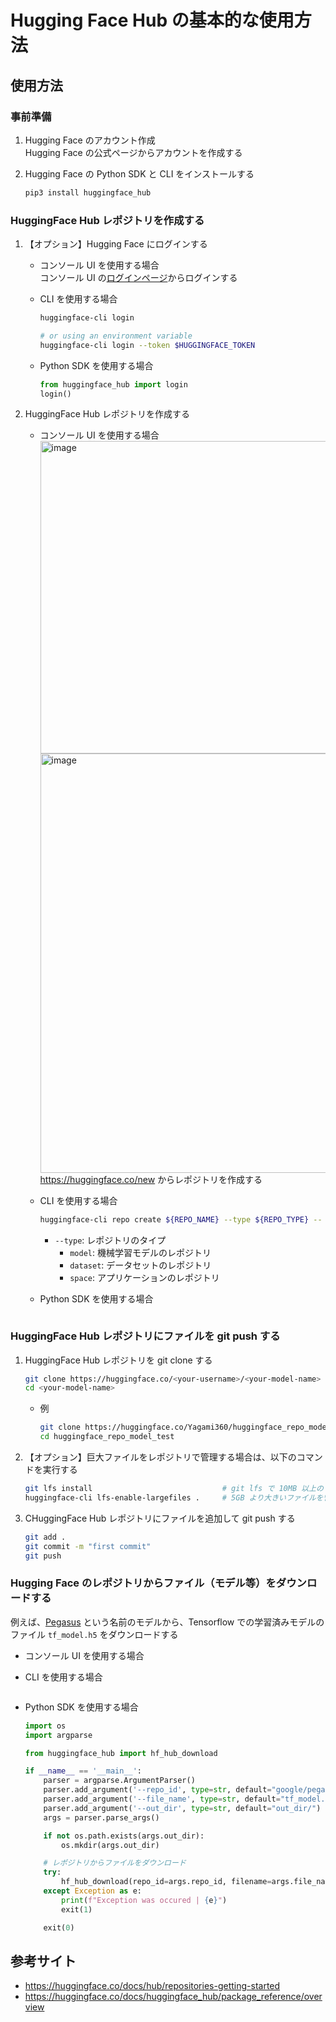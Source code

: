 # Hugging Face Hub の基本的な使用方法

## 使用方法

### 事前準備

1. Hugging Face のアカウント作成<br>
    Hugging Face の公式ページからアカウントを作成する

1. Hugging Face の Python SDK と CLI をインストールする<br>
    ```sh
    pip3 install huggingface_hub
    ```

### HuggingFace Hub レポジトリを作成する

1. 【オプション】Hugging Face にログインする<br>
    - コンソール UI を使用する場合<br>
        コンソール UI の[ログインページ](https://huggingface.co/login)からログインする

    - CLI を使用する場合
        ```sh
        huggingface-cli login

        # or using an environment variable
        huggingface-cli login --token $HUGGINGFACE_TOKEN
        ```

    - Python SDK を使用する場合
        ```python
        from huggingface_hub import login
        login()
        ```

1. HuggingFace Hub レポジトリを作成する
    - コンソール UI を使用する場合<br>
        <img width="500" alt="image" src="https://github.com/Yagami360/ai-product-dev-tips/assets/25688193/9b2e1e21-2a14-47c3-abff-f95b99294993"><br>
        <img width="671" alt="image" src="https://github.com/Yagami360/ai-product-dev-tips/assets/25688193/2bbd55b2-628d-4a12-baff-61d55b3a3286"><br>
        https://huggingface.co/new からレポジトリを作成する<br>

    - CLI を使用する場合
        ```sh
        huggingface-cli repo create ${REPO_NAME} --type ${REPO_TYPE} --
        ```
        - `--type`: レポジトリのタイプ
            - `model`: 機械学習モデルのレポジトリ
            - `dataset`: データセットのレポジトリ
            - `space`: アプリケーションのレポジトリ

    - Python SDK を使用する場合
        ```python
        ```

### HuggingFace Hub レポジトリにファイルを git push する

1. HuggingFace Hub レポジトリを git clone する
    ```sh
    git clone https://huggingface.co/<your-username>/<your-model-name>
    cd <your-model-name>
    ```

    - 例
        ```sh
        git clone https://huggingface.co/Yagami360/huggingface_repo_model_test
        cd huggingface_repo_model_test
        ```

1. 【オプション】巨大ファイルをレポジトリで管理する場合は、以下のコマンドを実行する
    ```sh
    git lfs install                             # git lfs で 10MB 以上のファイル管理
    huggingface-cli lfs-enable-largefiles .     # 5GB より大きいファイルを管理
    ```

1. CHuggingFace Hub レポジトリにファイルを追加して git push する
    ```sh
    git add .
    git commit -m "first commit"
    git push
    ```
    
### Hugging Face のレポジトリからファイル（モデル等）をダウンロードする

例えば、[Pegasus](https://huggingface.co/google/pegasus-xsum) という名前のモデルから、Tensorflow での学習済みモデルのファイル `tf_model.h5` をダウンロードする

- コンソール UI を使用する場合<br>

- CLI を使用する場合<br>
    ```sh
    ```

- Python SDK を使用する場合<br>
    ```python
    import os
    import argparse

    from huggingface_hub import hf_hub_download

    if __name__ == '__main__':
        parser = argparse.ArgumentParser()
        parser.add_argument('--repo_id', type=str, default="google/pegasus-xsum")
        parser.add_argument('--file_name', type=str, default="tf_model.h5")
        parser.add_argument('--out_dir', type=str, default="out_dir/")
        args = parser.parse_args()

        if not os.path.exists(args.out_dir):
            os.mkdir(args.out_dir)

        # レポジトリからファイルをダウンロード
        try:
            hf_hub_download(repo_id=args.repo_id, filename=args.file_name, local_dir=args.out_dir)
        except Exception as e:
            print(f"Exception was occured | {e}")
            exit(1)

        exit(0)
    ```

## 参考サイト

- https://huggingface.co/docs/hub/repositories-getting-started
- https://huggingface.co/docs/huggingface_hub/package_reference/overview
